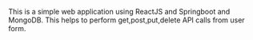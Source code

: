 This is a simple web application using ReactJS and Springboot and MongoDB.
This helps to perform get,post,put,delete API calls from user form.